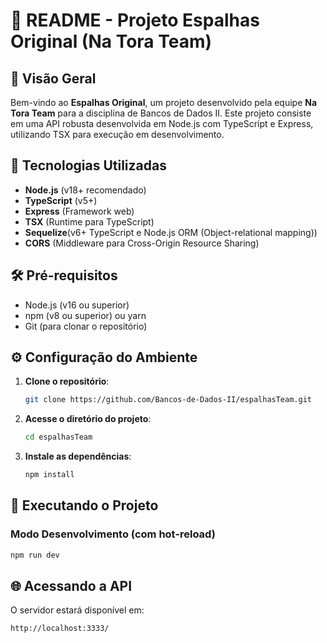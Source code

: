 # 📝 README - Projeto Espalhas Original (Na Tora Team)

## 📌 Visão Geral

Bem-vindo ao **Espalhas Original**, um projeto desenvolvido pela equipe **Na Tora Team** para a disciplina de Bancos de Dados II. Este projeto consiste em uma API robusta desenvolvida em Node.js com TypeScript e Express, utilizando TSX para execução em desenvolvimento.

## 🚀 Tecnologias Utilizadas

- **Node.js** (v18+ recomendado)
- **TypeScript** (v5+)
- **Express** (Framework web)
- **TSX** (Runtime para TypeScript)
- **Sequelize**(v6+ TypeScript e Node.js ORM (Object-relational mapping))
- **CORS** (Middleware para Cross-Origin Resource Sharing)

## 🛠️ Pré-requisitos

- Node.js (v16 ou superior)
- npm (v8 ou superior) ou yarn
- Git (para clonar o repositório)

## ⚙️ Configuração do Ambiente

1. **Clone o repositório**:
   ```bash
   git clone https://github.com/Bancos-de-Dados-II/espalhasTeam.git
   ```

2. **Acesse o diretório do projeto**:
   ```bash
   cd espalhasTeam
   ```

3. **Instale as dependências**:
   ```bash
   npm install
   ```

## 🏃 Executando o Projeto

### Modo Desenvolvimento (com hot-reload)
```bash
npm run dev
```

## 🌐 Acessando a API
O servidor estará disponível em:
```
http://localhost:3333/
```
